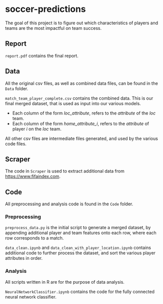 # soccer-predictions
The goal of this project is to figure out which characteristics of players and teams are the most impactful on team success.

## Report
`report.pdf` contains the final report.

## Data
All the original csv files, as well as combined data files, can be found in the `Data` folder.

`match_team_player_complete.csv` contains the combined data. This is our final merged dataset, that is used as input into our various models.
- Each column of the form *loc_attribute*, refers to the *attribute* of the *loc* team.
- Each column of the form *home_attribute_i*, refers to the *attribute* of player *i* on the *loc* team.

All other csv files are intermediate files generated, and used by the various code files.

## Scraper
The code in `Scraper` is used to extract additional data from https://www.fifaindex.com.

## Code
All preprocessing and analysis code is found in the `Code` folder.

### Preprocessing
`preprocess_data.py` is the initial script to generate a merged dataset, by appending additional player and team features onto each row, where each row corresponds to a match.

`data_clean.ipynb` and `data_clean_with_player_location.ipynb` contains additional code to further process the dataset, and sort the various player attributes in order.

### Analysis
All scripts written in R are for the purpose of data analysis.

`NeuralNetworkClassifier.ipynb` contains the code for the fully connected neural network classifier.
